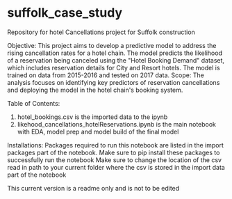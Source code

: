 # suffolk_case_study
Repository for hotel Cancellations project for Suffolk construction

Objective: This project aims to develop a predictive model to address the rising cancellation rates for a hotel chain. The model predicts the likelihood of a reservation being canceled using the "Hotel Booking Demand" dataset, which includes reservation details for City and Resort hotels. The model is trained on data from 2015-2016 and tested on 2017 data.
Scope: The analysis focuses on identifying key predictors of reservation cancellations and deploying the model in the hotel chain's booking system.

Table of Contents: 
1. hotel_bookings.csv is the imported data to the ipynb
2. likehood_cancellations_hotelReservations.ipynb is the main notebook with EDA, model prep and model build of the final model

Installations:
Packages required to run this notebook are listed in the import packages part of the notebook. Make sure to pip install these packages to successfully run the notebook
Make sure to change the location of the csv read in path to your current folder where the csv is stored in the import data part of the notebook

This current version is a readme only and is not to be edited
